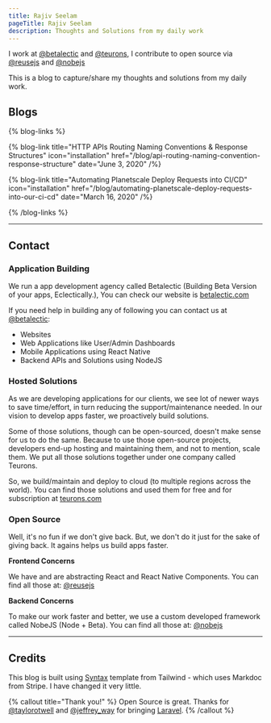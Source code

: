 ```yaml
---
title: Rajiv Seelam
pageTitle: Rajiv Seelam
description: Thoughts and Solutions from my daily work
---
```


I work at [@betalectic](https://twitter.com/betalectic) and [@teurons](https://twitter.com/teurons), I contribute to open source via [@reusejs](https://twitter.com/reusejs) and [@nobejs](https://twitter.com/nobejs)

This is a blog to capture/share my thoughts and solutions from my daily work.

## Blogs

{% blog-links %}

{% blog-link title="HTTP APIs Routing Naming Conventions & Response Structures" icon="installation" href="/blog/api-routing-naming-convention-response-structure" date="June 3, 2020" /%}

{% blog-link title="Automating Planetscale Deploy Requests into CI/CD" icon="installation" href="/blog/automating-planetscale-deploy-requests-into-our-ci-cd" date="March 16, 2020" /%}

{% /blog-links %}

---

## Contact

### Application Building

We run a app development agency called Betalectic (Building Beta Version of your apps, Eclectically.), You can check our website is [betalectic.com](https://betalectic.com)

If you need help in building any of following you can contact us at [@betalectic](https://twitter.com/betalectic):

- Websites
- Web Applications like User/Admin Dashboards
- Mobile Applications using React Native
- Backend APIs and Solutions using NodeJS

### Hosted Solutions

As we are developing applications for our clients, we see lot of newer ways to save time/effort, in turn reducing the support/maintenance needed. In our vision to develop apps faster, we proactively build solutions.

Some of those solutions, though can be open-sourced, doesn't make sense for us to do the same. Because to use those open-source projects, developers end-up hosting and maintaining them, and not to mention, scale them. We put all those solutions together under one company called Teurons.

So, we build/maintain and deploy to cloud (to multiple regions across the world). You can find those solutions and used them for free and for subscription at [teurons.com](https://teurons.com)

### Open Source

Well, it's no fun if we don't give back. But, we don't do it just for the sake of giving back. It agains helps us build apps faster.

**Frontend Concerns**

We have and are abstracting React and React Native Components. You can find all those at: [@reusejs](https://twitter.com/reusejs)

**Backend Concerns**

To make our work faster and better, we use a custom developed framework called NobeJS (Node + Beta). You can find all those at: [@nobejs](https://twitter.com/nobejs)

---

## Credits

This blog is built using [Syntax](https://tailwindui.com/templates/syntax) template from Tailwind - which uses Markdoc from Stripe. I have changed it very little.

{% callout title="Thank you!" %}
Open Source is great. Thanks for [@taylorotwell](https://twitter.com/taylorotwell) and [@jeffrey_way](https://twitter.com/jeffrey_way) for bringing [Laravel](https://laravel.com).
{% /callout %}
